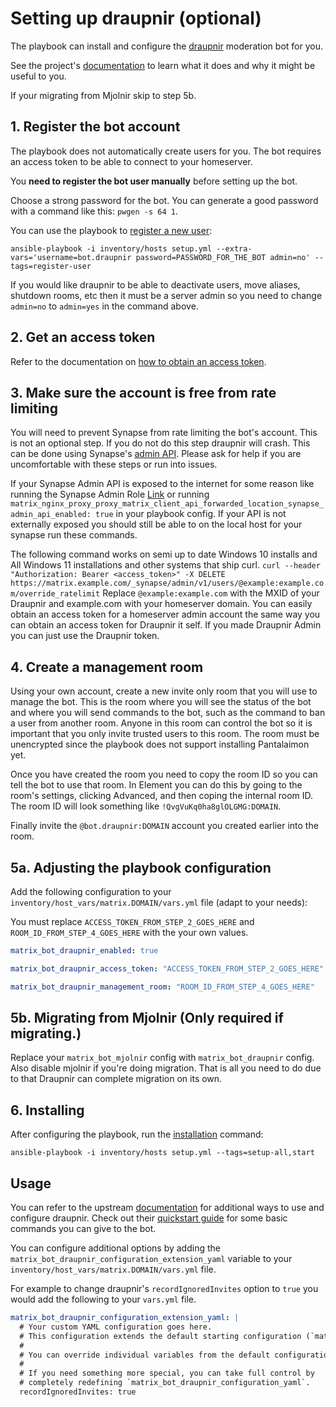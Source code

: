 # Setting up draupnir (optional)

The playbook can install and configure the [draupnir](https://github.com/Gnuxie/Draupnir) moderation bot for you.

See the project's [documentation](https://github.com/Gnuxie/Draupnir) to learn what it does and why it might be useful to you.

If your migrating from Mjolnir skip to step 5b.

## 1. Register the bot account

The playbook does not automatically create users for you. The bot requires an access token to be able to connect to your homeserver.

You **need to register the bot user manually** before setting up the bot.

Choose a strong password for the bot. You can generate a good password with a command like this: `pwgen -s 64 1`.

You can use the playbook to [register a new user](registering-users.md):

```
ansible-playbook -i inventory/hosts setup.yml --extra-vars='username=bot.draupnir password=PASSWORD_FOR_THE_BOT admin=no' --tags=register-user
```

If you would like draupnir to be able to deactivate users, move aliases, shutdown rooms, etc then it must be a server admin so you need to change `admin=no` to `admin=yes` in the command above.


## 2. Get an access token

Refer to the documentation on [how to obtain an access token](obtaining-access-tokens.md).


## 3. Make sure the account is free from rate limiting

You will need to prevent Synapse from rate limiting the bot's account. This is not an optional step. If you do not do this step draupnir will crash. This can be done using Synapse's [admin API](https://matrix-org.github.io/synapse/latest/admin_api/user_admin_api.html#override-ratelimiting-for-users). Please ask for help if you are uncomfortable with these steps or run into issues.

If your Synapse Admin API is exposed to the internet for some reason like running the Synapse Admin Role [Link](docs/configuring-playbook-synapse-admin.md) or running `matrix_nginx_proxy_proxy_matrix_client_api_forwarded_location_synapse_admin_api_enabled: true` in your playbook config. If your API is not externally exposed you should still be able to on the local host for your synapse run these commands. 

The following command works on semi up to date Windows 10 installs and All Windows 11 installations and other systems that ship curl. `curl --header "Authorization: Bearer <access_token>" -X DELETE https://matrix.example.com/_synapse/admin/v1/users/@example:example.com/override_ratelimit` Replace `@example:example.com` with the MXID of your Draupnir and example.com with your homeserver domain. You can easily obtain an access token for a homeserver admin account the same way you can obtain an access token for Draupnir it self. If you made Draupnir Admin you can just use the Draupnir token.



## 4. Create a management room

Using your own account, create a new invite only room that you will use to manage the bot. This is the room where you will see the status of the bot and where you will send commands to the bot, such as the command to ban a user from another room. Anyone in this room can control the bot so it is important that you only invite trusted users to this room. The room must be unencrypted since the playbook does not support installing Pantalaimon yet.

Once you have created the room you need to copy the room ID so you can tell the bot to use that room. In Element you can do this by going to the room's settings, clicking Advanced, and then coping the internal room ID. The room ID will look something like `!QvgVuKq0ha8glOLGMG:DOMAIN`.

Finally invite the `@bot.draupnir:DOMAIN` account you created earlier into the room.


## 5a. Adjusting the playbook configuration

Add the following configuration to your `inventory/host_vars/matrix.DOMAIN/vars.yml` file (adapt to your needs):

You must replace `ACCESS_TOKEN_FROM_STEP_2_GOES_HERE` and `ROOM_ID_FROM_STEP_4_GOES_HERE` with the your own values.

```yaml
matrix_bot_draupnir_enabled: true

matrix_bot_draupnir_access_token: "ACCESS_TOKEN_FROM_STEP_2_GOES_HERE"

matrix_bot_draupnir_management_room: "ROOM_ID_FROM_STEP_4_GOES_HERE"
```

## 5b. Migrating from Mjolnir (Only required if migrating.)

Replace your `matrix_bot_mjolnir` config with `matrix_bot_draupnir` config. Also disable mjolnir if you're doing migration.
That is all you need to do due to that Draupnir can complete migration on its own.

## 6. Installing

After configuring the playbook, run the [installation](installing.md) command:

```
ansible-playbook -i inventory/hosts setup.yml --tags=setup-all,start
```


## Usage

You can refer to the upstream [documentation](https://github.com/Gnuxie/Draupnir) for additional ways to use and configure draupnir. Check out their [quickstart guide](https://github.com/matrix-org/draupnir/blob/main/docs/moderators.md#quick-usage) for some basic commands you can give to the bot.

You can configure additional options by adding the `matrix_bot_draupnir_configuration_extension_yaml` variable to your `inventory/host_vars/matrix.DOMAIN/vars.yml` file.

For example to change draupnir's `recordIgnoredInvites` option to `true` you would add the following to your `vars.yml` file.

```yaml
matrix_bot_draupnir_configuration_extension_yaml: |
  # Your custom YAML configuration goes here.
  # This configuration extends the default starting configuration (`matrix_bot_draupnir_configuration_yaml`).
  #
  # You can override individual variables from the default configuration, or introduce new ones.
  #
  # If you need something more special, you can take full control by
  # completely redefining `matrix_bot_draupnir_configuration_yaml`.
  recordIgnoredInvites: true
```
